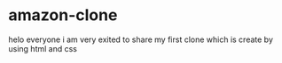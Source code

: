 # amazon-clone
helo everyone i am very exited to share my first clone which is create by using html and css 
